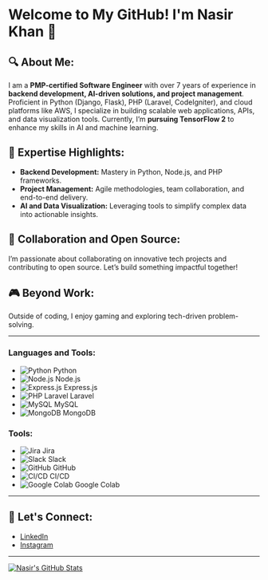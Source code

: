 # Welcome to My GitHub! I'm Nasir Khan 👋

## 🔍 About Me:
I am a **PMP-certified Software Engineer** with over 7 years of experience in **backend development, AI-driven solutions, and project management**. Proficient in Python (Django, Flask), PHP (Laravel, CodeIgniter), and cloud platforms like AWS, I specialize in building scalable web applications, APIs, and data visualization tools. Currently, I’m **pursuing TensorFlow 2** to enhance my skills in AI and machine learning.

## 🌟 Expertise Highlights:
- **Backend Development:** Mastery in Python, Node.js, and PHP frameworks.
- **Project Management:** Agile methodologies, team collaboration, and end-to-end delivery.
- **AI and Data Visualization:** Leveraging tools to simplify complex data into actionable insights.

## 🔗 Collaboration and Open Source:
I’m passionate about collaborating on innovative tech projects and contributing to open source. Let’s build something impactful together!

## 🎮 Beyond Work:
Outside of coding, I enjoy gaming and exploring tech-driven problem-solving.

---

### Languages and Tools:  

- ![Python](https://img.shields.io/badge/-Python-3776AB?logo=python&logoColor=white&style=flat-square) Python  
- ![Node.js](https://img.shields.io/badge/-Node.js-339933?logo=node.js&logoColor=white&style=flat-square) Node.js  
- ![Express.js](https://img.shields.io/badge/-Express.js-000000?logo=express&logoColor=white&style=flat-square) Express.js  
- ![PHP Laravel](https://img.shields.io/badge/-Laravel-FF2D20?logo=laravel&logoColor=white&style=flat-square) Laravel  
- ![MySQL](https://img.shields.io/badge/-MySQL-4479A1?logo=mysql&logoColor=white&style=flat-square) MySQL  
- ![MongoDB](https://img.shields.io/badge/-MongoDB-47A248?logo=mongodb&logoColor=white&style=flat-square) MongoDB  

### Tools:  

- ![Jira](https://img.shields.io/badge/-Jira-0052CC?logo=jira&logoColor=white&style=flat-square) Jira  
- ![Slack](https://img.shields.io/badge/-Slack-4A154B?logo=slack&logoColor=white&style=flat-square) Slack  
- ![GitHub](https://img.shields.io/badge/-GitHub-181717?logo=github&logoColor=white&style=flat-square) GitHub  
- ![CI/CD](https://img.shields.io/badge/-CI%2FCD-0078D4?logo=azure-pipelines&logoColor=white&style=flat-square) CI/CD  
- ![Google Colab](https://img.shields.io/badge/-Colab-F9AB00?logo=google-colab&logoColor=white&style=flat-square) Google Colab  

---

## 📩 Let's Connect:
- [LinkedIn](https://www.linkedin.com/in/nasirkhan259)  
- [Instagram](https://www.instagram.com/nasirkhan259)

---

[![Nasir's GitHub Stats](https://github-readme-stats.vercel.app/api?username=Nasirkhan-259&show_icons=true&hide_border=true)](https://github.com/Nasirkhan-259)
